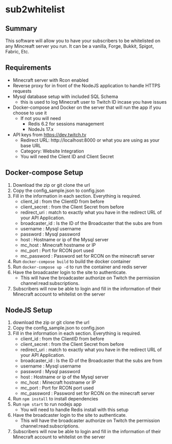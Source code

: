 # sub2whitelist


## Summary
This software will allow you to have your subscribers to be whitelisted on any Mincreaft server you run. It can be a vanilla, Forge, Bukkit, Spigot, Fabric, Etc.


## Requirements
* Minecraft server with Rcon enabled
* Reverse proxy for in front of the NodeJS application to handle HTTPS requests
* Mysql database setup with included SQL Schema
	* this is used to log Minecraft user to Twitch ID incase you have issues
* Docker-compose and Docker on the server that will run the app if you choose to use it
	* If not you will need
		* Redis 6.2 for sessions management
		* NodeJs 17.x
* API keys from https://dev.twitch.tv
	* Redirect URL: http://localhost:8000 or what you are using as your base URL
	* Category: Website Integration
	* You will need the Client ID and Client Secret


## Docker-compose Setup
1. Download the zip or git clone the url
2. Copy the config_sample.json to config.json
3. Fill in the information in each section. Everything is required.
	* client_id : from the ClientID from before
	* client_secret : from the Client Secret from before
	* redirect_uri : match to exactly what you have in the redirect URL of your API Application.
	* broadcaster_id : Is the ID of the Broadcaster that the subs are from
	* username : Mysql username
	* password : Mysql password
	* host : Hostname or ip of the Mysql server
	* mc_host : Minecraft hostname or IP
	* mc_port : Port for RCON port used
	* mc_password : Password set for RCON on the minecraft server
4. Run `docker-compose build` to build the docker container
5. Run `docker-compose up -d` to run the container and redis server
6. Have the broadcaster login to the site to authenticate.
	* This will have the broadcaster authorize on Twitch the permission channel:read:subscriptions.
7. Subscribers will now be able to login and fill in the information of their Minecraft account to whitelist on the server


## NodeJS Setup
1. download the zip or git clone the url
2. Copy the config_sample.json to config.json
3. Fill in the information in each section. Everything is required.
	* client_id : from the ClientID from before
	* client_secret : from the Client Secret from before
	* redirect_uri : match to exactly what you have in the redirect URL of your API Application.
	* broadcaster_id : Is the ID of the Broadcaster that the subs are from
	* username : Mysql username
	* password : Mysql password
	* host : Hostname or ip of the Mysql server
	* mc_host : Minecraft hostname or IP
	* mc_port : Port for RCON port used
	* mc_password : Password set for RCON on the minecraft server
4. Run `npm install` to install dependencies
5. Run `npm start` to run nodejs app
	* You will need to handle Redis install with this setup
6. Have the broadcaster login to the site to authenticate.
	* This will have the broadcaster authorize on Twitch the permission channel:read:subscriptions.
7. Subscribers will now be able to login and fill in the information of their Minecraft account to whitelist on the server